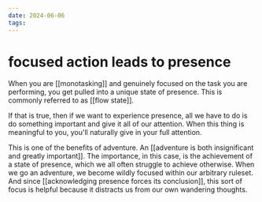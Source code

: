 ```yaml
---
date: 2024-06-06
tags:
---
```

# focused action leads to presence

When you are [[monotasking]] and genuinely focused on the task you are performing, you get pulled into a unique state of presence. This is commonly referred to as [[flow state]].

If that is true, then if we want to experience presence, all we have to do is do something important and give it all of our attention. When this thing is meaningful to you, you'll naturally give in your full attention. 


This is one of the benefits of adventure. An [[adventure is both insignificant and greatly important]]. The importance, in this case, is the achievement of a state of presence, which we all often struggle to achieve otherwise. When we go an adventure, we become wildly focused within our arbitrary ruleset. And since [[acknowledging presence forces its conclusion]], this sort of focus is helpful because it distracts us from our own wandering thoughts.

 
